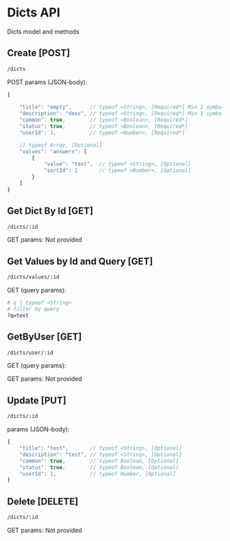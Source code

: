 # Dicts API

Dicts model and methods

## Create [POST]

```bash
/dicts
```

POST params (JSON-body):

```js
{
    
    "title": "empty",      // typeof <String>, [Required*] Min 1 symbol
    "description": "desc", // typeof <String>, [Required*] Min 1 symbol
    "common": true,        // typeof <Boolean>, [Required*]
    "status": true,        // typeof <Boolean>, [Required*]
    "userId": 1,           // typeof <Number>, [Required*]

    // typeof Array, [Optional]
    "values": "answers": [
        {
            "value": "text",  // typeof <String>, [Optional]
            "sortId": 1       // typeof <Number>, [Optional]
        }
    ]
}
```

## Get Dict By Id [GET]

```bash
/dicts/:id
```

GET params: Not provided

## Get Values by Id and Query [GET]

```bash
/dicts/values/:id
```

GET (query params):

```bash
# q | typeof <String>
# filter by query
?q=text
```

## GetByUser [GET]

```bash
/dicts/user/:id
```

GET (query params):

GET params: Not provided

## Update [PUT]

```bash
/dicts/:id
```

params (JSON-body):

```js
{
    "title": "test",       // typeof <String>, [Optional]
    "description": "test", // typeof <String>, [Optional]
    "common": true,        // typeof Boolean, [Optional]
    "status": true,        // typeof Boolean, [Optional]
    "userId": 1,           // typeof Number, [Optional]
}
```

## Delete [DELETE]

```bash
/dicts/:id
```

GET params: Not provided
